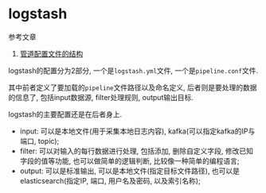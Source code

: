 # logstash

参考文章

1. [管道配置文件的结构](https://www.kancloud.cn/aiyinsi-tan/logstash/854012)

logstash的配置分为2部分, 一个是`logstash.yml`文件, 一个是`pipeline.conf`文件.

其中前者定义了要加载的`pipeline`文件路径以及命名定义, 后者则是要处理的数据的信息了, 包括input数据源, filter处理规则, output输出目标.

logstash的主要配置还是在后者身上.

- input: 可以是本地文件(用于采集本地日志内容), kafka(可以指定kafka的IP与端口, topic);
- filter: 可以对输入的每行数据进行处理, 包括添加, 删除自定义字段, 修改已知字段的值等功能, 也可以做简单的逻辑判断, 比较像一种简单的编程语言;
- output: 可以是标准输出, 可以是本地文件(指定目标文件路径), 也可以是elasticsearch(指定IP, 端口, 用户名及密码, 以及索引名称);

